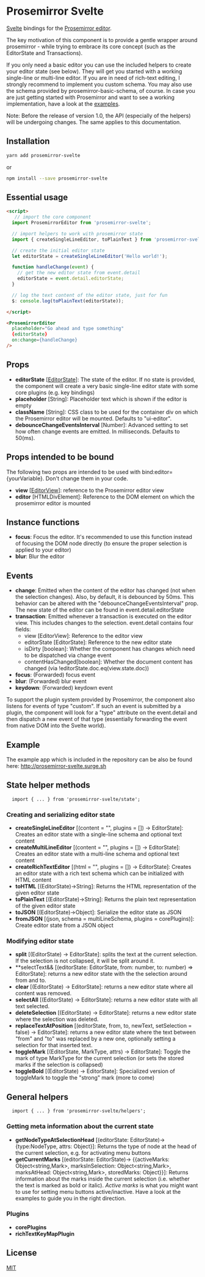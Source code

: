 # Prosemirror Svelte
 [Svelte](https://svelte.dev) bindings for the [Prosemirror editor](https://prosemirror.net/).

The key motivation of this component is to provide a gentle wrapper around prosemirror - while trying to embrace its 
core concept (such as the EditorState and Transactions). 

If you only need a basic editor you can use the included helpers to create your editor state (see below). They will get you started with a working single-line or multi-line editor.
If you are in need of rich-text editing, I strongly recommend to implement you custom schema. You may 
also use the schema provided by prosemirror-basic-schema, of course. In case you are just getting started with Prosemirror and want to see a working implementation, have a look at the [examples](examples). 

Note: Before the release of version 1.0, the API (especially of the helpers) will be undergoing changes. The same applies to this documentation. 

## Installation

```bash
yarn add prosemirror-svelte
```

or 
```bash
npm install --save prosemirror-svelte
```

## Essential usage

```html
<script>
   // import the core component
  import ProsemirrorEditor from 'prosemirror-svelte';

  // import helpers to work with prosemirror state
  import { createSingleLineEditor, toPlainText } from 'prosemirror-svelte/state';  

  // create the initial editor state
  let editorState = createSingleLineEditor('Hello world!'); 

  function handleChange(event) {
    // get the new editor state from event.detail
    editorState = event.detail.editorState;
  }

  // log the text content of the editor state, just for fun
  $: console.log(toPlainText(editorState)); 

</script>

<ProsemirrorEditor 
  placeholder="Go ahead and type something" 
  {editorState} 
  on:change={handleChange}
/>
```

## Props
- **editorState** [[EditorState](https://prosemirror.net/docs/ref/#state.EditorState)]: 
The state of the editor. If no state is provided, the component will create a very basic single-line editor state with some core plugins (e.g. key bindings)   
- **placeholder** [String]: Placeholder text which is shown if the editor is empty
- **className** [String]: CSS class to be used for the container div on which the Prosemirror editor will be mounted. Defaults to "ui-editor".
- **debounceChangeEventsInterval** [Number]: Advanced setting to set how often change events are emitted. In milliseconds. Defaults to 50(ms).

## Props intended to be bound
The following two props are intended to be used with bind:editor={yourVariable}. Don't change them in your code.
- **view** [[EditorView](https://prosemirror.net/docs/ref/#view.EditorView)]: reference to the Prosemirror editor view
- **editor** [HTMLDivElement]: Reference to the DOM element on which the prosemirror editor is mounted

## Instance functions
- **focus**: Focus the editor. It's recommended to use this function instead of focusing the DOM node directly (to ensure the proper selection is applied to your editor)
- **blur**: Blur the editor

## Events
- **change**: Emitted when the content of the editor has changed (not when the selection changes). Also, by default, it is debounced by 50ms. This behavior can be altered with the "debounceChangeEventsInterval" prop.
The new state of the editor can be found in event.detail.editorState
- **transaction**: Emitted whenever a transaction is executed on the editor view. This includes changes to the selection. event.detail contains four fields: 
    - view [EditorView]: Reference to the editor view
    - editorState [EditorState]: Reference to the new editor state
    - isDirty [boolean]: Whether the component has changes which need to be dispatched via change event
    - contentHasChanged[boolean]: Whether the document content has changed (via !editorState.doc.eq(view.state.doc))
- **focus**: (Forwarded) focus event
- **blur**: (Forwarded) blur event
- **keydown**: (Forwarded) keydown event

To support the plugin system provided by Prosemirror, the component also listens for events of type "custom". If such an event is submitted by a plugin, the component will look for a "type" attribute on the event.detail and then dispatch a new event of that type (essentially forwarding the event from native DOM into the Svelte world).  

## Example
The example app which is included in the repository can be also be found here: http://prosemirror-svelte.surge.sh  

## State helper methods 
```JS
  import { ... } from 'prosemirror-svelte/state';
```
### Creating and serializing editor state
- **createSingleLineEditor** [(content = "", plugins = []) -> EditorState]: Creates an editor state with a single-line schema and optional text content
- **createMultiLineEditor** [(content = "", plugins = []) -> EditorState]: Creates an editor state with a multi-line schema and optional text content
- **createRichTextEditor** [(html = "", plugins = []) -> EditorState]: Creates an editor state with a rich text schema which can be initialized with HTML content
- **toHTML** [(EditorState)->String]: Returns the HTML representation of the given editor state 
- **toPlainText** [(EditorState)->String]: Returns the plain text representation of the given editor state 
- **toJSON** [(EditorState)->Object]: Serialize the editor state as JSON
- **fromJSON** [(json, schema = multiLineSchema, plugins = corePlugins)]: Create editor state from a JSON object 

### Modifying editor state
- **split** [(EditorState) -> EditorState]: splits the text at the current selection. If the selection is not collapsed, it will be split around it.
- **selectText&& [(editorState: EditorState, from: number, to: number) => EditorState]: returns a new editor state with the the selection around from and to.
- **clear** [(EditorState) -> EditorState]: returns a new editor state where all content was removed.
- **selectAll** [(EditorState) -> EditorState]: returns a new editor state with all text selected.
- **deleteSelection** [(EditorState) -> EditorState]: returns a new editor state where the selection was deleted.
- **replaceTextAtPosition** [(editorState, from, to, newText, setSelection = false) -> EditorState]: returns a new editor state where the text between "from" and "to" was replaced by a new one, optionally setting a selection for that inserted text.
- **toggleMark** [(EditorState, MarkType, attrs) -> EditorState]: Toggle the mark of type MarkType for the current selection (or sets the stored marks if the selection is collapsed)
- **toggleBold** [(EditorState) -> EditorState]: Specialized version of toggleMark to toggle the "strong" mark (more to come)

## General helpers
```JS
  import { ... } from 'prosemirror-svelte/helpers';
```

### Getting meta information about the current state
- **getNodeTypeAtSelectionHead** [(editorState: EditorState)->{type:NodeType, attrs: Object}]: Returns the type of node at the head of the current selection, e.g. for activating menu buttons
- **getCurrentMarks** [(editorState: EditorState)-> {{activeMarks: Object<string,Mark>, marksInSelection: Object<string,Mark>, marksAtHead: Object<string,Mark>, storedMarks: Object}}]: Returns information about the marks inside the current selection (i.e. whether the text is marked as bold or italic). *Active marks* is what you might want to use for setting menu buttons active/inactive. Have a look at the examples to guide you in the right direction.

### Plugins
- **corePlugins**
- **richTextKeyMapPlugin**

## License
[MIT](LICENSE)
